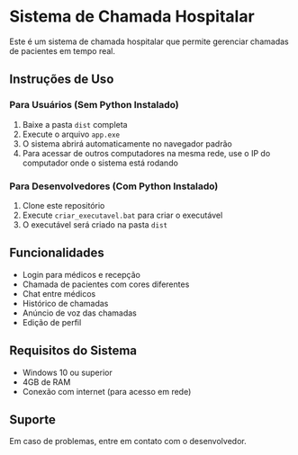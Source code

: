 # Sistema de Chamada Hospitalar

Este é um sistema de chamada hospitalar que permite gerenciar chamadas de pacientes em tempo real.

## Instruções de Uso

### Para Usuários (Sem Python Instalado)

1. Baixe a pasta `dist` completa
2. Execute o arquivo `app.exe`
3. O sistema abrirá automaticamente no navegador padrão
4. Para acessar de outros computadores na mesma rede, use o IP do computador onde o sistema está rodando

### Para Desenvolvedores (Com Python Instalado)

1. Clone este repositório
2. Execute `criar_executavel.bat` para criar o executável
3. O executável será criado na pasta `dist`

## Funcionalidades

- Login para médicos e recepção
- Chamada de pacientes com cores diferentes
- Chat entre médicos
- Histórico de chamadas
- Anúncio de voz das chamadas
- Edição de perfil

## Requisitos do Sistema

- Windows 10 ou superior
- 4GB de RAM
- Conexão com internet (para acesso em rede)

## Suporte

Em caso de problemas, entre em contato com o desenvolvedor. 